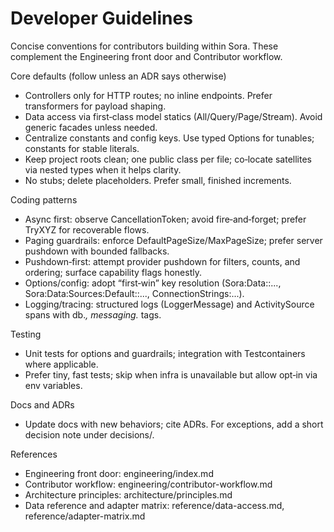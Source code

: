 ﻿# Developer Guidelines

Concise conventions for contributors building within Sora. These complement the Engineering front door and Contributor workflow.

Core defaults (follow unless an ADR says otherwise)
- Controllers only for HTTP routes; no inline endpoints. Prefer transformers for payload shaping.
- Data access via first‑class model statics (All/Query/Page/Stream). Avoid generic facades unless needed.
- Centralize constants and config keys. Use typed Options for tunables; constants for stable literals.
- Keep project roots clean; one public class per file; co‑locate satellites via nested types when it helps clarity.
- No stubs; delete placeholders. Prefer small, finished increments.

Coding patterns
- Async first: observe CancellationToken; avoid fire‑and‑forget; prefer TryXYZ for recoverable flows.
- Paging guardrails: enforce DefaultPageSize/MaxPageSize; prefer server pushdown with bounded fallbacks.
- Pushdown‑first: attempt provider pushdown for filters, counts, and ordering; surface capability flags honestly.
- Options/config: adopt “first‑win” key resolution (Sora:Data:<Adapter>:..., Sora:Data:Sources:Default:<name>:..., ConnectionStrings:...).
- Logging/tracing: structured logs (LoggerMessage) and ActivitySource spans with db.*, messaging.* tags.

Testing
- Unit tests for options and guardrails; integration with Testcontainers where applicable.
- Prefer tiny, fast tests; skip when infra is unavailable but allow opt‑in via env variables.

Docs and ADRs
- Update docs with new behaviors; cite ADRs. For exceptions, add a short decision note under decisions/.

References
- Engineering front door: engineering/index.md
- Contributor workflow: engineering/contributor-workflow.md
- Architecture principles: architecture/principles.md
- Data reference and adapter matrix: reference/data-access.md, reference/adapter-matrix.md
